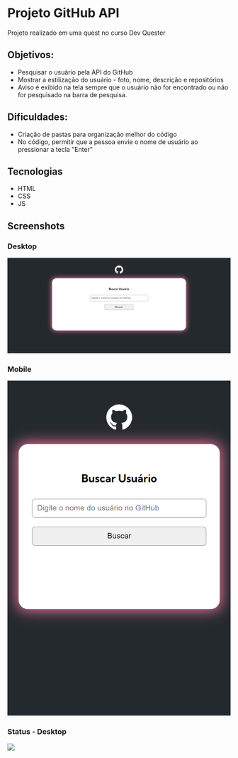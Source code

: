 # Projeto GitHub API
Projeto realizado em uma quest no curso Dev Quester

## Objetivos:
- Pesquisar o usuário pela API do GitHub
- Mostrar a estilização do usuário - foto, nome, descrição e repositórios
- Aviso é exibido na tela sempre que o usuário não for encontrado ou não for pesquisado na barra de pesquisa.

## Dificuldades:
- Criação de pastas para organização melhor do código
- No código, permitir que a pessoa envie o nome de usuário ao pressionar a tecla "Enter"

## Tecnologias

- HTML
- CSS
- JS

## Screenshots

### Desktop
![](./design/desktop-api-github.png)

### Mobile

![](./design/mobile-api-github.png)

### Status - Desktop

![](./design/api-github-desktop-status.gif)